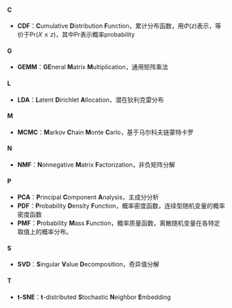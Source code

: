 #### C
- **CDF**：**C**umulative **D**istribution **F**unction，累计分布函数，用$\Phi(z)$表示，等价于$\text{Pr}(X\le z)$，其中$\text{Pr}$表示概率probability

#### G
- **GEMM**：**GE**neral **M**atrix **M**ultiplication，通用矩阵乘法

#### L
- **LDA**：**L**atent **D**irichlet **A**llocation，潜在狄利克雷分布

#### M
- **MCMC**：**M**arkov **C**hain **M**onte **C**arlo，基于马尔科夫链蒙特卡罗

#### N
- **NMF**：**N**onnegative **M**atrix **F**actorization，非负矩阵分解

#### P
- **PCA**：**P**rincipal **C**omponent **A**nalysis，主成分分析
- **PDF**：**P**robability **D**ensity **F**unction，概率密度函数，连续型随机变量的概率密度函数
- **PMF**：**‌P**robability **M**ass **F**unction，概率质量函数，离散随机变量在各特定取值上的概率分布。

#### S
- **SVD**：**S**ingular **V**alue **D**ecomposition，奇异值分解

#### T
- **t-SNE**：**t**-distributed **S**tochastic **N**eighbor **E**mbedding

